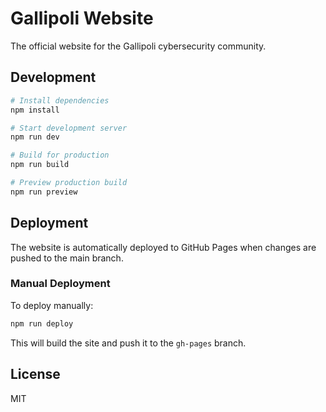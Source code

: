 # Gallipoli Website

The official website for the Gallipoli cybersecurity community.

## Development

```bash
# Install dependencies
npm install

# Start development server
npm run dev

# Build for production
npm run build

# Preview production build
npm run preview
```

## Deployment

The website is automatically deployed to GitHub Pages when changes are pushed to the main branch.

### Manual Deployment

To deploy manually:

```bash
npm run deploy
```

This will build the site and push it to the `gh-pages` branch.

## License

MIT